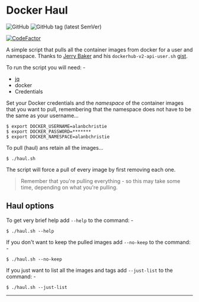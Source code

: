 # Docker Haul

![GitHub](https://img.shields.io/github/license/alanbchristie/docker-haul)
![GitHub tag (latest SemVer)](https://img.shields.io/github/v/tag/alanbchristie/docker-haul)

[![CodeFactor](https://www.codefactor.io/repository/github/alanbchristie/docker-haul/badge)](https://www.codefactor.io/repository/github/alanbchristie/docker-haul)

A simple script that pulls all the container images from docker
for a user and namespace. Thanks to [Jerry Baker] and his
`dockerhub-v2-api-user.sh` [gist].

To run the script you will need: -

-   [jq]
-   docker
-   Credentials

Set your Docker credentials and the *namespace* of the container images
that you want to pull, remembering that the namespace does not have to be
the same as your username...

    $ export DOCKER_USERNAME=alanbchristie 
    $ export DOCKER_PASSWORD=*******
    $ export DOCKER_NAMESPACE=alanbchristie 

To pull (haul) ans retain all the images...

    $ ./haul.sh

The script will force a pull of every image by first removing each one.

>   Remember that you're pulling everything - so this may take some time,
    depending on what you're pulling.

## Haul options

To get very brief help add `--help` to the command: -

    $ ./haul.sh --help

If you don't want to keep the pulled images add `--no-keep` to the
command: -

    $ ./haul.sh --no-keep

If you just want to list all the images and tags add `--just-list` to the
command: -

    $ ./haul.sh --just-list

---

[jerry baker]: https://gist.github.com/kizbitz
[gist]: https://gist.github.com/kizbitz/e59f95f7557b4bbb8bf2
[jq]: https://stedolan.github.io/jq
